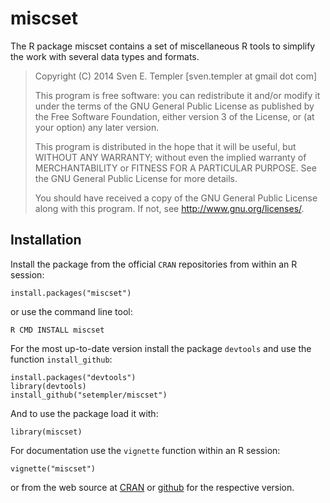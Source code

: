 # miscset

The R package miscset contains a set of miscellaneous R tools to simplify the work with several data types and formats.


> Copyright (C) 2014 Sven E. Templer [sven.templer at gmail dot com]
> 
> This program is free software: you can redistribute it and/or modify
> it under the terms of the GNU General Public License as published by
> the Free Software Foundation, either version 3 of the License, or
> (at your option) any later version.
>
> This program is distributed in the hope that it will be useful,
> but WITHOUT ANY WARRANTY; without even the implied warranty of
> MERCHANTABILITY or FITNESS FOR A PARTICULAR PURPOSE. See the 
> GNU General Public License for more details.
>
> You should have received a copy of the GNU General Public License
> along with this program. If not, see <http://www.gnu.org/licenses/>.


## Installation

Install the package from the official `CRAN` repositories from within an R session:

```
install.packages("miscset")
```

or use the command line tool:

```
R CMD INSTALL miscset
```

For the most up-to-date version install the package `devtools` and use the function `install_github`:

```
install.packages("devtools")
library(devtools)
install_github("setempler/miscset")
```

And to use the package load it with:

```
library(miscset)
```

For documentation use the `vignette` function within an R session:

```
vignette("miscset")
```

or from the web source at [CRAN](http://cran.r-project.org/web/packages/miscset/vignettes/miscset.pdf) or [github](https://github.com/setempler/miscset/blob/master/vignettes/miscset.pdf) for the respective version.
